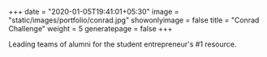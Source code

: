 +++
date = "2020-01-05T19:41:01+05:30"
image = "static/images/portfolio/conrad.jpg"
showonlyimage = false
title = "Conrad Challenge"
weight = 5
generatepage = false
+++

Leading teams of alumni for the student entrepreneur's #1 resource.

